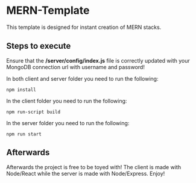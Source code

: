 # MERN-Template
This template is designed for instant creation of MERN stacks.

## Steps to execute
Ensure that the **/server/config/index.js** file is correctly updated with your MongoDB connection url with username and password!

In both client and server folder you need to run the following:
```
npm install
```
In the client folder you need to run the following:
```
npm run-script build
```
In the server folder you need to run the following:
```
npm run start
```

## Afterwards
Afterwards the project is free to be toyed with! The client is made with Node/React while the server is made with Node/Express. Enjoy!
